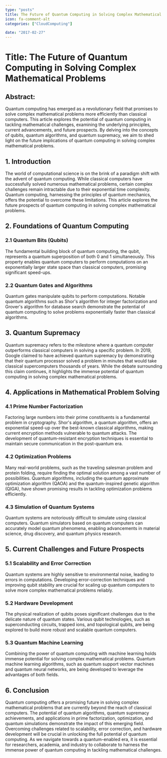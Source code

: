 ```yaml
---
type: "posts"
title: The Future of Quantum Computing in Solving Complex Mathematical Problems
icon: fa-comment-alt
categories: ["CloudComputing"]

date: "2017-02-27"
---
```




# Title: The Future of Quantum Computing in Solving Complex Mathematical Problems

## Abstract:
Quantum computing has emerged as a revolutionary field that promises to solve complex mathematical problems more efficiently than classical computers. This article explores the potential of quantum computing in tackling mathematical challenges, examining the underlying principles, current advancements, and future prospects. By delving into the concepts of qubits, quantum algorithms, and quantum supremacy, we aim to shed light on the future implications of quantum computing in solving complex mathematical problems.

## 1. Introduction
The world of computational science is on the brink of a paradigm shift with the advent of quantum computing. While classical computers have successfully solved numerous mathematical problems, certain complex challenges remain intractable due to their exponential time complexity. Quantum computing, harnessing the principles of quantum mechanics, offers the potential to overcome these limitations. This article explores the future prospects of quantum computing in solving complex mathematical problems.

## 2. Foundations of Quantum Computing
### 2.1 Quantum Bits (Qubits)
The fundamental building block of quantum computing, the qubit, represents a quantum superposition of both 0 and 1 simultaneously. This property enables quantum computers to perform computations on an exponentially larger state space than classical computers, promising significant speed-ups.

### 2.2 Quantum Gates and Algorithms
Quantum gates manipulate qubits to perform computations. Notable quantum algorithms such as Shor's algorithm for integer factorization and Grover's algorithm for database search demonstrate the potential of quantum computing to solve problems exponentially faster than classical algorithms.

## 3. Quantum Supremacy
Quantum supremacy refers to the milestone where a quantum computer outperforms classical computers in solving a specific problem. In 2019, Google claimed to have achieved quantum supremacy by demonstrating that their quantum processor solved a problem in minutes that would take classical supercomputers thousands of years. While the debate surrounding this claim continues, it highlights the immense potential of quantum computing in solving complex mathematical problems.

## 4. Applications in Mathematical Problem Solving
### 4.1 Prime Number Factorization
Factoring large numbers into their prime constituents is a fundamental problem in cryptography. Shor's algorithm, a quantum algorithm, offers an exponential speed-up over the best-known classical algorithms, making current encryption methods vulnerable to quantum attacks. The development of quantum-resistant encryption techniques is essential to maintain secure communication in the post-quantum era.

### 4.2 Optimization Problems
Many real-world problems, such as the traveling salesman problem and protein folding, require finding the optimal solution among a vast number of possibilities. Quantum algorithms, including the quantum approximate optimization algorithm (QAOA) and the quantum-inspired genetic algorithm (QIGA), have shown promising results in tackling optimization problems efficiently.

### 4.3 Simulation of Quantum Systems
Quantum systems are notoriously difficult to simulate using classical computers. Quantum simulators based on quantum computers can accurately model quantum phenomena, enabling advancements in material science, drug discovery, and quantum physics research.

## 5. Current Challenges and Future Prospects
### 5.1 Scalability and Error Correction
Quantum systems are highly sensitive to environmental noise, leading to errors in computations. Developing error-correction techniques and improving qubit stability are crucial for scaling up quantum computers to solve more complex mathematical problems reliably.

### 5.2 Hardware Development
The physical realization of qubits poses significant challenges due to the delicate nature of quantum states. Various qubit technologies, such as superconducting circuits, trapped ions, and topological qubits, are being explored to build more robust and scalable quantum computers.

### 5.3 Quantum Machine Learning
Combining the power of quantum computing with machine learning holds immense potential for solving complex mathematical problems. Quantum machine learning algorithms, such as quantum support vector machines and quantum neural networks, are being developed to leverage the advantages of both fields.

## 6. Conclusion
Quantum computing offers a promising future in solving complex mathematical problems that are currently beyond the reach of classical computers. The potential of quantum algorithms, quantum supremacy achievements, and applications in prime factorization, optimization, and quantum simulations demonstrate the impact of this emerging field. Overcoming challenges related to scalability, error correction, and hardware development will be crucial in unlocking the full potential of quantum computing. As we navigate towards a quantum-enabled era, it is essential for researchers, academia, and industry to collaborate to harness the immense power of quantum computing in tackling mathematical challenges.